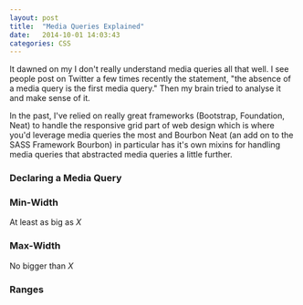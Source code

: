 ```yaml
---
layout: post
title:  "Media Queries Explained"
date:   2014-10-01 14:03:43
categories: CSS
---
```


It dawned on my I don't really understand media queries all that well. I see people post on Twitter a few times recently the statement, "the absence of a media query is the first media query." Then my brain tried to analyse it and make sense of it.

In the past, I've relied on really great frameworks (Bootstrap, Foundation, Neat) to handle the responsive grid part of web design which is where you'd leverage media queries the most and Bourbon Neat (an add on to the SASS Framework Bourbon) in particular has it's own mixins for handling media queries that abstracted media queries a little further.

### Declaring a Media Query

### Min-Width

At least as big as _X_

### Max-Width

No bigger than _X_

### Ranges
